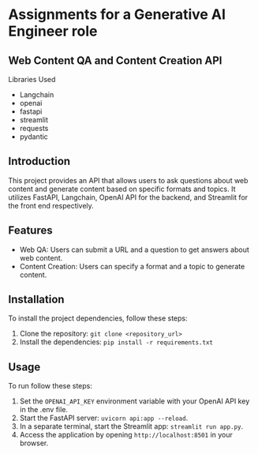 # Assignments for a Generative AI Engineer role

## Web Content QA and Content Creation API

Libraries Used
- Langchain
- openai
- fastapi
- streamlit
- requests
- pydantic
  
## Introduction

This project provides an API that allows users to ask questions about web content and generate content based on specific formats and topics. It utilizes FastAPI, Langchain, OpenAI API for the backend, and Streamlit for the front end respectively.

## Features

- Web QA: Users can submit a URL and a question to get answers about web content.
- Content Creation: Users can specify a format and a topic to generate content.

## Installation

To install the project dependencies, follow these steps:

1. Clone the repository: `git clone <repository_url>`
2. Install the dependencies: `pip install -r requirements.txt`

## Usage

To run follow these steps:

1. Set the `OPENAI_API_KEY` environment variable with your OpenAI API key in the .env file.
2. Start the FastAPI server: `uvicorn api:app --reload`.
3. In a separate terminal, start the Streamlit app: `streamlit run app.py`.
4. Access the application by opening `http://localhost:8501` in your browser.
